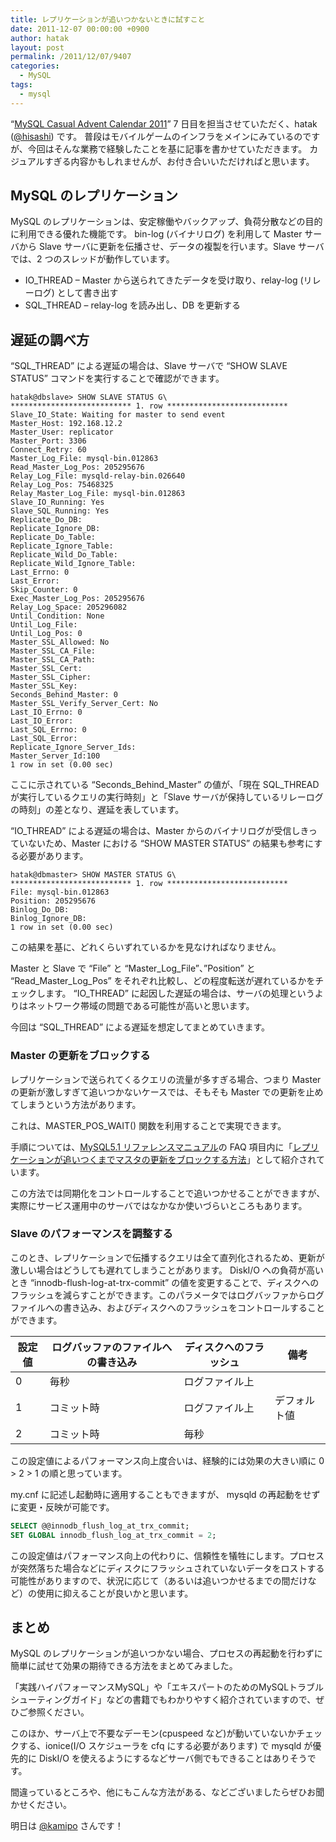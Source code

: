 ```yaml
---
title: レプリケーションが追いつかないときに試すこと
date: 2011-12-07 00:00:00 +0900
author: hatak
layout: post
permalink: /2011/12/07/9407
categories:
  - MySQL
tags:
  - mysql
---
```


&#8220;[MySQL Casual Advent Calendar 2011][1]&#8221; 7 日目を担当させていただく、hatak ([@hisashi][2]) です。 普段はモバイルゲームのインフラをメインにみているのですが、今回はそんな業務で経験したことを基に記事を書かせていただきます。 カジュアルすぎる内容かもしれませんが、お付き合いいただければと思います。

<!--more-->

## MySQL のレプリケーション

MySQL のレプリケーションは、安定稼働やバックアップ、負荷分散などの目的に利用できる優れた機能です。 bin-log (バイナリログ) を利用して Master サーバから Slave サーバに更新を伝播させ、データの複製を行います。Slave サーバでは、2 つのスレッドが動作しています。

* IO_THREAD &#8211; Master から送られてきたデータを受け取り、relay-log (リレーログ) として書き出す
* SQL_THREAD &#8211; relay-log を読み出し、DB を更新する

##  遅延の調べ方

&#8220;SQL_THREAD&#8221; による遅延の場合は、Slave サーバで &#8220;SHOW SLAVE STATUS&#8221; コマンドを実行することで確認ができます。

```
hatak@dbslave> SHOW SLAVE STATUS G\
*************************** 1. row ***************************
Slave_IO_State: Waiting for master to send event
Master_Host: 192.168.12.2
Master_User: replicator
Master_Port: 3306
Connect_Retry: 60
Master_Log_File: mysql-bin.012863
Read_Master_Log_Pos: 205295676
Relay_Log_File: mysqld-relay-bin.026640
Relay_Log_Pos: 75468325
Relay_Master_Log_File: mysql-bin.012863
Slave_IO_Running: Yes
Slave_SQL_Running: Yes
Replicate_Do_DB:
Replicate_Ignore_DB:
Replicate_Do_Table:
Replicate_Ignore_Table:
Replicate_Wild_Do_Table:
Replicate_Wild_Ignore_Table:
Last_Errno: 0
Last_Error:
Skip_Counter: 0
Exec_Master_Log_Pos: 205295676
Relay_Log_Space: 205296082
Until_Condition: None
Until_Log_File:
Until_Log_Pos: 0
Master_SSL_Allowed: No
Master_SSL_CA_File:
Master_SSL_CA_Path:
Master_SSL_Cert:
Master_SSL_Cipher:
Master_SSL_Key:
Seconds_Behind_Master: 0
Master_SSL_Verify_Server_Cert: No
Last_IO_Errno: 0
Last_IO_Error:
Last_SQL_Errno: 0
Last_SQL_Error:
Replicate_Ignore_Server_Ids:
Master_Server_Id:100
1 row in set (0.00 sec)
```

ここに示されている &#8220;Seconds\_Behind\_Master&#8221; の値が、「現在 SQL_THREAD が実行しているクエリの実行時刻」と「Slave サーバが保持しているリレーログの時刻」の差となり、遅延を表しています。

&#8220;IO_THREAD&#8221; による遅延の場合は、Master からのバイナリログが受信しきっていないため、Master における &#8220;SHOW MASTER STATUS&#8221; の結果も参考にする必要があります。

```
hatak@dbmaster> SHOW MASTER STATUS G\
*************************** 1. row ***************************
File: mysql-bin.012863
Position: 205295676
Binlog_Do_DB:
Binlog_Ignore_DB:
1 row in set (0.00 sec)
```

この結果を基に、どれくらいずれているかを見なければなりません。

Master と Slave で &#8220;File&#8221; と &#8220;Master\_Log\_File&#8221;、&#8221;Position&#8221; と &#8220;Read\_Master\_Log\_Pos&#8221; をそれぞれ比較し、どの程度転送が遅れているかをチェックします。 &#8220;IO\_THREAD&#8221; に起因した遅延の場合は、サーバの処理というよりはネットワーク帯域の問題である可能性が高いと思います。

今回は &#8220;SQL_THREAD&#8221; による遅延を想定してまとめていきます。

### Master の更新をブロックする

レプリケーションで送られてくるクエリの流量が多すぎる場合、つまり Master の更新が激しすぎて追いつかないケースでは、そもそも Master での更新を止めてしまうという方法があります。

これは、MASTER\_POS\_WAIT() 関数を利用することで実現できます。

手順については、[MySQL5.1 リファレンスマニュアル][3]の FAQ 項目内に「[レプリケーションが追いつくまでマスタの更新をブロックする方法][4]」として紹介されています。

この方法では同期化をコントロールすることで追いつかせることができますが、実際にサービス運用中のサーバではなかなか使いづらいところもあります。

### Slave のパフォーマンスを調整する

このとき、レプリケーションで伝播するクエリは全て直列化されるため、更新が激しい場合はどうしても遅れてしまうことがあります。 DiskI/O への負荷が高いとき &#8220;innodb-flush-log-at-trx-commit&#8221; の値を変更することで、ディスクへのフラッシュを減らすことができます。このパラメータではログバッファからログファイルへの書き込み、およびディスクへのフラッシュをコントロールすることができます。

| 設定値 | ログバッファのファイルへの書き込み | ディスクへのフラッシュ | 備考 |
| ------ | ---------------------------------- | ---------------------- | ---- |
| 0 | 毎秒 | ログファイル上 | |
| 1 | コミット時 | ログファイル上 | デフォルト値 |
| 2 | コミット時 | 毎秒 | |


この設定値によるパフォーマンス向上度合いは、経験的には効果の大きい順に 0 > 2 > 1 の順と思っています。

my.cnf に記述し起動時に適用することもできますが、 mysqld の再起動をせずに変更・反映が可能です。

```sql
SELECT @@innodb_flush_log_at_trx_commit;
SET GLOBAL innodb_flush_log_at_trx_commit = 2;
```

この設定値はパフォーマンス向上の代わりに、信頼性を犠牲にします。プロセスが突然落ちた場合などにディスクにフラッシュされていないデータをロストする可能性がありますので、状況に応じて（あるいは追いつかせるまでの間だけなど）の使用に抑えることが良いかと思います。

## まとめ

MySQL のレプリケーションが追いつかない場合、プロセスの再起動を行わずに簡単に試せて効果の期待できる方法をまとめてみました。

「実践ハイパフォーマンスMySQL」や「エキスパートのためのMySQLトラブルシューティングガイド」などの書籍でもわかりやすく紹介されていますので、ぜひご参照ください。

このほか、サーバ上で不要なデーモン(cpuspeed など)が動いていないかチェックする、ionice(I/O スケジューラを cfq にする必要があります) で mysqld が優先的に DiskI/O を使えるようにするなどサーバ側でもできることはありそうです。

間違っているところや、他にもこんな方法がある、などございましたらぜひお聞かせください。

明日は [@kamipo][5] さんです！

 [1]: http://mysql-casual.org/2011/11/mysql-casual-advent-calendar-2011.html "MySQL Casual Advent Calendar 2011"
 [2]: http://twitter.com/hisashi "@hisashi"
 [3]: http://dev.mysql.com/doc/refman/5.1/ja/ "MySQL5.1 リファレンスマニュアル"
 [4]: http://dev.mysql.com/doc/refman/5.1/ja/replication-faq.html#qandaitem-5-4-4-1-4 "レプリケーションが追いつくまでマスタの更新をブロックする方法"
 [5]: http://twitter.com/kamipo "@kamipo"
